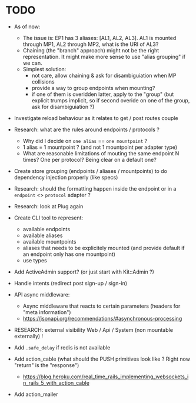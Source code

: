 # TODO

* As of now:
  * The issue is: EP1 has 3 aliases: [AL1, AL2, AL3]. AL1 is mounted through MP1, AL2 through MP2, what is the URI of AL3?
  * Chaining (the "branch" approach) might not be the right representation. It might make more sense to use "alias grouping" if we can.
  * Simplest solution:
    * not care, allow chaining & ask for disambiguiation when MP collisions
    * provide a way to group endpoints when mounting?
    * if one of them is overidden latter, apply to the "group" (but explicit trumps implicit, so if second overide on one of the group, ask for disambiguiation ?)

* Investigate reload behaviour as it relates to get / post routes couple

* Research: what are the rules around endpoints / protocols ?
  * Why did I decide on `one alias` == `one mountpoint` ?
  * 1 alias = 1 mountpoint ? (and not 1 mountpoint per adapter type)
  * What are reasonable limitations of mouting the same endpoint N times? One per protocol? Being clear on a default one?

* Create store grouping (endpoints / aliases / mountpoints) to do dependency injection properly (like specs)

* Research: should the formatting happen inside the endpoint or in a `endpoint` <> `protocol` adapter ?

* Research: look at Plug again

* Create CLI tool to represent:
  * available endpoints
  * available aliases
  * available mountpoints
  * aliases that needs to be explicitely mounted (and provide default if an endpoint only has one mountpoint)
  * use types

* Add ActiveAdmin support? (or just start with Kit::Admin ?)

* Handle intents (redirect post sign-up / sign-in)

* API async middleware:
  * Async middleware that reacts to certain parameters (headers for "meta information")
  * https://jsonapi.org/recommendations/#asynchronous-processing

* RESEARCH: external visibility Web / Api / System (non mountable externally) !

* Add `.safe_delay` if redis is not available

* Add action_cable (what should the PUSH primitives look like ? Right now "return" is the "response")
  * https://blog.heroku.com/real_time_rails_implementing_websockets_in_rails_5_with_action_cable

* Add action_mailer